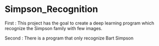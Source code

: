 # Simpson_Recognition
First : 
This project has the goal to create a deep learning program which recognize the Simpson family with few images.

Second : 
There is a program that only recognize Bart Simpson
